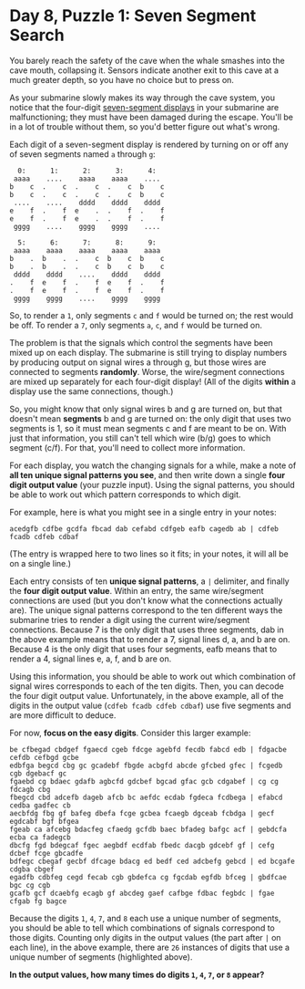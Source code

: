 # Day 8, Puzzle 1: Seven Segment Search

You barely reach the safety of the cave when the whale smashes into the cave mouth, collapsing it. Sensors indicate another exit to this cave at a much greater depth, so you have no choice but to press on.

As your submarine slowly makes its way through the cave system, you notice that the four-digit [seven-segment displays](https://en.wikipedia.org/wiki/Seven-segment_display) in your submarine are malfunctioning; they must have been damaged during the escape. You'll be in a lot of trouble without them, so you'd better figure out what's wrong.

Each digit of a seven-segment display is rendered by turning on or off any of seven segments named `a` through `g`:

```
  0:      1:      2:      3:      4:
 aaaa    ....    aaaa    aaaa    ....
b    c  .    c  .    c  .    c  b    c
b    c  .    c  .    c  .    c  b    c
 ....    ....    dddd    dddd    dddd
e    f  .    f  e    .  .    f  .    f
e    f  .    f  e    .  .    f  .    f
 gggg    ....    gggg    gggg    ....

  5:      6:      7:      8:      9:
 aaaa    aaaa    aaaa    aaaa    aaaa
b    .  b    .  .    c  b    c  b    c
b    .  b    .  .    c  b    c  b    c
 dddd    dddd    ....    dddd    dddd
.    f  e    f  .    f  e    f  .    f
.    f  e    f  .    f  e    f  .    f
 gggg    gggg    ....    gggg    gggg
```

So, to render a `1`, only segments `c` and `f` would be turned on; the rest would be off. To render a `7`, only segments `a`, `c`, and `f` would be turned on.

The problem is that the signals which control the segments have been mixed up on each display. The submarine is still trying to display numbers by producing output on signal wires a through g, but those wires are connected to segments **randomly**. Worse, the wire/segment connections are mixed up separately for each four-digit display! (All of the digits **within** a display use the same connections, though.)

So, you might know that only signal wires b and g are turned on, but that doesn't mean **segments** b and g are turned on: the only digit that uses two segments is 1, so it must mean segments c and f are meant to be on. With just that information, you still can't tell which wire (b/g) goes to which segment (c/f). For that, you'll need to collect more information.

For each display, you watch the changing signals for a while, make a note of **all ten unique signal patterns you see**, and then write down a single **four digit output value** (your puzzle input). Using the signal patterns, you should be able to work out which pattern corresponds to which digit.

For example, here is what you might see in a single entry in your notes:

```
acedgfb cdfbe gcdfa fbcad dab cefabd cdfgeb eafb cagedb ab | cdfeb fcadb cdfeb cdbaf
```

(The entry is wrapped here to two lines so it fits; in your notes, it will all be on a single line.)

Each entry consists of ten **unique signal patterns**, a `|` delimiter, and finally the **four digit output value**. Within an entry, the same wire/segment connections are used (but you don't know what the connections actually are). The unique signal patterns correspond to the ten different ways the submarine tries to render a digit using the current wire/segment connections. Because 7 is the only digit that uses three segments, dab in the above example means that to render a 7, signal lines d, a, and b are on. Because 4 is the only digit that uses four segments, eafb means that to render a 4, signal lines e, a, f, and b are on.

Using this information, you should be able to work out which combination of signal wires corresponds to each of the ten digits. Then, you can decode the four digit output value. Unfortunately, in the above example, all of the digits in the output value (`cdfeb fcadb cdfeb cdbaf`) use five segments and are more difficult to deduce.

For now, **focus on the easy digits**. Consider this larger example:

```
be cfbegad cbdgef fgaecd cgeb fdcge agebfd fecdb fabcd edb | fdgacbe cefdb cefbgd gcbe
edbfga begcd cbg gc gcadebf fbgde acbgfd abcde gfcbed gfec | fcgedb cgb dgebacf gc
fgaebd cg bdaec gdafb agbcfd gdcbef bgcad gfac gcb cdgabef | cg cg fdcagb cbg
fbegcd cbd adcefb dageb afcb bc aefdc ecdab fgdeca fcdbega | efabcd cedba gadfec cb
aecbfdg fbg gf bafeg dbefa fcge gcbea fcaegb dgceab fcbdga | gecf egdcabf bgf bfgea
fgeab ca afcebg bdacfeg cfaedg gcfdb baec bfadeg bafgc acf | gebdcfa ecba ca fadegcb
dbcfg fgd bdegcaf fgec aegbdf ecdfab fbedc dacgb gdcebf gf | cefg dcbef fcge gbcadfe
bdfegc cbegaf gecbf dfcage bdacg ed bedf ced adcbefg gebcd | ed bcgafe cdgba cbgef
egadfb cdbfeg cegd fecab cgb gbdefca cg fgcdab egfdb bfceg | gbdfcae bgc cg cgb
gcafb gcf dcaebfg ecagb gf abcdeg gaef cafbge fdbac fegbdc | fgae cfgab fg bagce
```

Because the digits `1`, `4`, `7`, and `8` each use a unique number of segments, you should be able to tell which combinations of signals correspond to those digits. Counting only digits in the output values (the part after `|` on each line), in the above example, there are `26` instances of digits that use a unique number of segments (highlighted above).

**In the output values, how many times do digits `1`, `4`, `7`, or `8` appear?**
